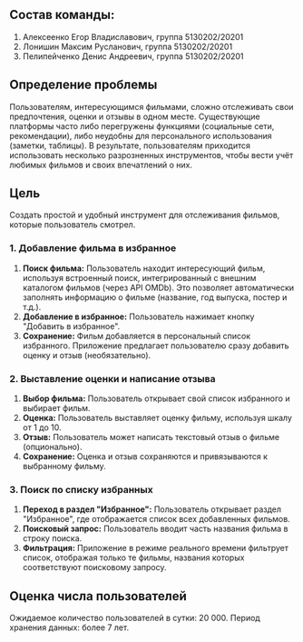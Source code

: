 
## Состав команды:
1. Алексеенко Егор Владиславович, группа 5130202/20201
2. Лонишин Максим Русланович, группа 5130202/20201
3. Пелипейченко Денис Андреевич, группа 5130202/20201


## Определение проблемы

Пользователям, интересующимся фильмами, сложно отслеживать свои предпочтения, оценки и отзывы в одном месте. 
Существующие платформы часто либо перегружены функциями (социальные сети, рекомендации), 
либо неудобны для персонального использования (заметки, таблицы). 
В результате, пользователям приходится использовать несколько разрозненных инструментов, 
чтобы вести учёт любимых фильмов и своих впечатлений о них.

## Цель

Создать простой и удобный инструмент для отслеживания фильмов, которые пользователь смотрел.

### 1. Добавление фильма в избранное

1.  **Поиск фильма:** Пользователь находит интересующий фильм, используя встроенный поиск, интегрированный с внешним каталогом фильмов (через API OMDb). Это позволяет автоматически заполнять информацию о фильме (название, год выпуска, постер и т.д.).
2.  **Добавление в избранное:** Пользователь нажимает кнопку "Добавить в избранное".
3.  **Сохранение:** Фильм добавляется в персональный список избранного. Приложение предлагает пользователю сразу добавить оценку и отзыв (необязательно).

### 2. Выставление оценки и написание отзыва

1.  **Выбор фильма:** Пользователь открывает свой список избранного и выбирает фильм.
2.  **Оценка:** Пользователь выставляет оценку фильму, используя шкалу от 1 до 10.
3.  **Отзыв:** Пользователь может написать текстовый отзыв о фильме (опционально).
4.  **Сохранение:** Оценка и отзыв сохраняются и привязываются к выбранному фильму.

### 3. Поиск по списку избранных

1.  **Переход в раздел "Избранное":** Пользователь открывает раздел "Избранное", где отображается список всех добавленных фильмов.
2.  **Поисковый запрос:** Пользователь вводит часть названия фильма в строку поиска.
3.  **Фильтрация:** Приложение в режиме реального времени фильтрует список, отображая только те фильмы, названия которых соответствуют поисковому запросу.

## Оценка числа пользователей

Ожидаемое количество пользователей в сутки: 20 000.
Период хранения данных: более 7 лет.


## 